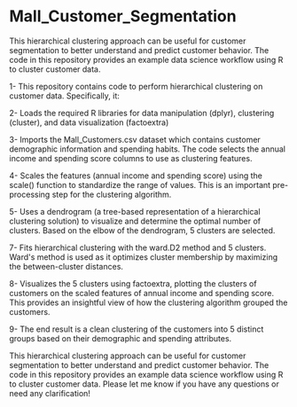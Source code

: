 # Mall_Customer_Segmentation


This hierarchical clustering approach can be useful for customer segmentation to better understand and predict customer behavior. The code in this repository provides an example data science workflow using R to cluster customer data.

1- This repository contains code to perform hierarchical clustering on customer data. Specifically, it:

2- Loads the required R libraries for data manipulation (dplyr), clustering (cluster), and data visualization (factoextra)

3- Imports the Mall_Customers.csv dataset which contains customer demographic information and spending habits. The code selects the annual income and spending score columns to use as clustering features.

4- Scales the features (annual income and spending score) using the scale() function to standardize the range of values. This is an important pre-processing step for the clustering algorithm.

5- Uses a dendrogram (a tree-based representation of a hierarchical clustering solution) to visualize and determine the optimal number of clusters. Based on the elbow of the dendrogram, 5 clusters are selected.

7- Fits hierarchical clustering with the ward.D2 method and 5 clusters. Ward's method is used as it optimizes cluster membership by maximizing the between-cluster distances.

8- Visualizes the 5 clusters using factoextra, plotting the clusters of customers on the scaled features of annual income and spending score. This provides an insightful view of how the clustering algorithm grouped the customers.

9- The end result is a clean clustering of the customers into 5 distinct groups based on their demographic and spending attributes.

This hierarchical clustering approach can be useful for customer segmentation to better understand and predict customer behavior. The code in this repository provides an example data science workflow using R to cluster customer data. Please let me know if you have any questions or need any clarification!
